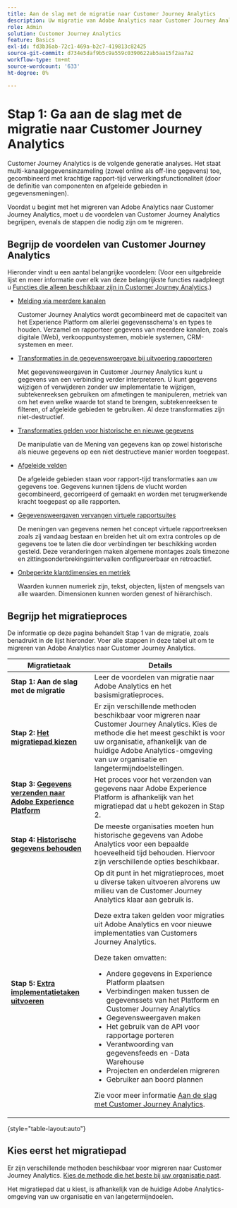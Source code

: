 ```yaml
---
title: Aan de slag met de migratie naar Customer Journey Analytics
description: Uw migratie van Adobe Analytics naar Customer Journey Analytics plannen
role: Admin
solution: Customer Journey Analytics
feature: Basics
exl-id: fd3b36ab-72c1-469a-b2c7-419813c82425
source-git-commit: d734e5daf9b5c9a559c0390622ab5aa15f2aa7a2
workflow-type: tm+mt
source-wordcount: '633'
ht-degree: 0%

---
```


# Stap 1: Ga aan de slag met de migratie naar Customer Journey Analytics

Customer Journey Analytics is de volgende generatie analyses. Het staat multi-kanaalgegevensinzameling (zowel online als off-line gegevens) toe, gecombineerd met krachtige rapport-tijd verwerkingsfunctionaliteit (door de definitie van componenten en afgeleide gebieden in gegevensmeningen).

Voordat u begint met het migreren van Adobe Analytics naar Customer Journey Analytics, moet u de voordelen van Customer Journey Analytics begrijpen, evenals de stappen die nodig zijn om te migreren.

## Begrijp de voordelen van Customer Journey Analytics

Hieronder vindt u een aantal belangrijke voordelen: (Voor een uitgebreide lijst en meer informatie over elk van deze belangrijkste functies raadpleegt u [Functies die alleen beschikbaar zijn in Customer Journey Analytics](/help/getting-started/aa-vs-cja/cja-aa.md#adobe-customer-journey-analytics-features-not-available-in-adobe-analytics).)

* [Melding via meerdere kanalen](/help/getting-started/aa-to-cja-user.md#changes-to-data-architecture)

  Customer Journey Analytics wordt gecombineerd met de capaciteit van het Experience Platform om allerlei gegevensschema&#39;s en types te houden. Verzamel en rapporteer gegevens van meerdere kanalen, zoals digitale (Web), verkooppuntsystemen, mobiele systemen, CRM-systemen en meer.

* [Transformaties in de gegevensweergave bij uitvoering rapporteren](/help/getting-started/aa-vs-cja/vrs-dataview-sandbox-adc.md#customer-journey-analytics-data-views)

  Met gegevensweergaven in Customer Journey Analytics kunt u gegevens van een verbinding verder interpreteren. U kunt gegevens wijzigen of verwijderen zonder uw implementatie te wijzigen, subtekenreeksen gebruiken om afmetingen te manipuleren, metriek van om het even welke waarde tot stand te brengen, subtekenreeksen te filteren, of afgeleide gebieden te gebruiken. Al deze transformaties zijn niet-destructief.

* [Transformaties gelden voor historische en nieuwe gegevens](/help/getting-started/aa-vs-cja/vrs-dataview-sandbox-adc.md)

  De manipulatie van de Mening van gegevens kan op zowel historische als nieuwe gegevens op een niet destructieve manier worden toegepast.

* [Afgeleide velden](/help/data-views/derived-fields/derived-fields.md)

  De afgeleide gebieden staan voor rapport-tijd transformaties aan uw gegevens toe. Gegevens kunnen tijdens de vlucht worden gecombineerd, gecorrigeerd of gemaakt en worden met terugwerkende kracht toegepast op alle rapporten.

* [Gegevensweergaven vervangen virtuele rapportsuites](/help/getting-started/aa-to-cja-user.md#changes-to-the-concept-of-virtual-report-suites)

  De meningen van gegevens nemen het concept virtuele rapportreeksen zoals zij vandaag bestaan en breiden het uit om extra controles op de gegevens toe te laten die door verbindingen ter beschikking worden gesteld. Deze veranderingen maken algemene montages zoals timezone en zittingsonderbrekingsintervallen configureerbaar en retroactief.

* [Onbeperkte klantdimensies en metriek](/help/getting-started/aa-to-cja-user.md#changes-to-the-concept-of-evars-and-props)

  Waarden kunnen numeriek zijn, tekst, objecten, lijsten of mengsels van alle waarden. Dimensionen kunnen worden genest of hiërarchisch.

## Begrijp het migratieproces

<!-- Include a graphic of the end-to-end process, as well as links to each step of the process -->
De informatie op deze pagina behandelt Stap 1 van de migratie, zoals benadrukt in de lijst hieronder. Voer alle stappen in deze tabel uit om te migreren van Adobe Analytics naar Customer Journey Analytics.

| Migratietaak | Details |
|---------|----------|
| <span class="preview">**Stap 1: Aan de slag met de migratie**</span> | <span class="preview">Leer de voordelen van migratie naar Adobe Analytics en het basismigratieproces.</span> |
| **Stap 2: [Het migratiepad kiezen](/help/getting-started/cja-migration/cja-migration-path.md)** | Er zijn verschillende methoden beschikbaar voor migreren naar Customer Journey Analytics. Kies de methode die het meest geschikt is voor uw organisatie, afhankelijk van de huidige Adobe Analytics-omgeving van uw organisatie en langetermijndoelstellingen. |
| **Stap 3: [Gegevens verzenden naar Adobe Experience Platform](/help/getting-started/cja-migration/cja-migration-send-to-platform.md)** | Het proces voor het verzenden van gegevens naar Adobe Experience Platform is afhankelijk van het migratiepad dat u hebt gekozen in Stap 2. |
| **Stap 4: [Historische gegevens behouden](/help/getting-started/cja-migration/cja-migration-historical-data.md)** | De meeste organisaties moeten hun historische gegevens van Adobe Analytics voor een bepaalde hoeveelheid tijd behouden. Hiervoor zijn verschillende opties beschikbaar. |
| **Stap 5: [Extra implementatietaken uitvoeren](/help/getting-started/cja-getting-started.md)** | Op dit punt in het migratieproces, moet u diverse taken uitvoeren alvorens uw milieu van de Customer Journey Analytics klaar aan gebruik is.<p>Deze extra taken gelden voor migraties uit Adobe Analytics en voor nieuwe implementaties van Customers Journey Analytics.</p><p>Deze taken omvatten:</p><ul><li>Andere gegevens in Experience Platform plaatsen</li><li>Verbindingen maken tussen de gegevenssets van het Platform en Customer Journey Analytics</li><li>Gegevensweergaven maken</li><li>Het gebruik van de API voor rapportage porteren</li><li>Verantwoording van gegevensfeeds en -Data Warehouse</li><li>Projecten en onderdelen migreren</li><li>Gebruiker aan boord plannen</li></ul> <p>Zie voor meer informatie [Aan de slag met Customer Journey Analytics](/help/getting-started/cja-getting-started.md). |

{style="table-layout:auto"}

## Kies eerst het migratiepad

Er zijn verschillende methoden beschikbaar voor migreren naar Customer Journey Analytics. [Kies de methode die het beste bij uw organisatie past](/help/getting-started/cja-migration/cja-migration-path.md).

Het migratiepad dat u kiest, is afhankelijk van de huidige Adobe Analytics-omgeving van uw organisatie en van langetermijndoelen.
